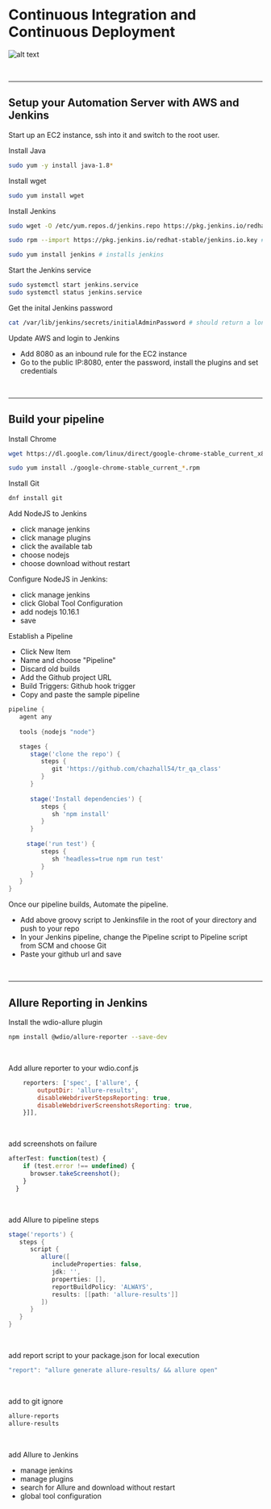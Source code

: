 # Continuous Integration and Continuous Deployment

![alt text](../imgs/Jenkins.jpg "dev team")

<br>

---

## Setup your Automation Server with AWS and Jenkins

Start up an EC2 instance, ssh into it and switch to the root user.

Install Java

``` bash
sudo yum -y install java-1.8*
```

Install wget
``` bash
sudo yum install wget
```

Install Jenkins
``` bash
sudo wget -O /etc/yum.repos.d/jenkins.repo https://pkg.jenkins.io/redhat-stable/jenkins.repo # downloads the repo

sudo rpm --import https://pkg.jenkins.io/redhat-stable/jenkins.io.key # imports the repo's public key

sudo yum install jenkins # installs jenkins
```

Start the Jenkins service
``` bash
sudo systemctl start jenkins.service
sudo systemctl status jenkins.service
```

Get the inital Jenkins password
``` bash
cat /var/lib/jenkins/secrets/initialAdminPassword # should return a long string
```

Update AWS and login to Jenkins
- Add 8080 as an inbound rule for the EC2 instance
- Go to the public IP:8080, enter the password, install the plugins and set credentials

<br>

---
## Build your pipeline

Install Chrome 
``` bash
wget https://dl.google.com/linux/direct/google-chrome-stable_current_x86_64.rpm

sudo yum install ./google-chrome-stable_current_*.rpm
```

Install Git
``` bash
dnf install git
```

Add NodeJS to Jenkins
- click manage jenkins 
- click manage plugins
- click the available tab
- choose nodejs
- choose download without restart

Configure NodeJS in Jenkins: 
- click manage jenkins 
- click Global Tool Configuration 
- add nodejs 10.16.1
- save

Establish a Pipeline
- Click New Item
- Name and choose "Pipeline"
- Discard old builds
- Add the Github project URL
- Build Triggers: Github hook trigger
- Copy and paste the sample pipeline

``` groovy
pipeline {
   agent any
   
   tools {nodejs "node"}

   stages {
      stage('clone the repo') {
         steps {
            git 'https://github.com/chazhall54/tr_qa_class'
         }
      }
      
      stage('Install dependencies') {
         steps {
            sh 'npm install'
         }
      }
      
     stage('run test') {
         steps {
            sh 'headless=true npm run test'
         }
      }
   }
}


```

Once our pipeline builds, Automate the pipeline. 
- Add above groovy script to Jenkinsfile in the root of your directory and push to your repo
- In your Jenkins pipeline, change the Pipeline script to Pipeline script from SCM and choose Git
- Paste your github url and save

<br>

---

## Allure Reporting in Jenkins

Install the wdio-allure plugin
``` bash
npm install @wdio/allure-reporter --save-dev
```
<br>

Add allure reporter to your wdio.conf.js
``` javascript
    reporters: ['spec', ['allure', {
        outputDir: 'allure-results',
        disableWebdriverStepsReporting: true,
        disableWebdriverScreenshotsReporting: true,
    }]],
```

<br>


add screenshots on failure
``` javascript
afterTest: function(test) {
    if (test.error !== undefined) {
      browser.takeScreenshot();
    }
  }
```

<br>


add Allure to pipeline steps
``` groovy
stage('reports') {
   steps {
      script {
         allure([
            includeProperties: false,
            jdk: '',
            properties: [],
            reportBuildPolicy: 'ALWAYS',
            results: [[path: 'allure-results']]
         ])
      }
   }
}
```

<br>


add report script to your package.json for local execution
``` javascript
"report": "allure generate allure-results/ && allure open"
```

<br>


add to git ignore
``` bash
allure-reports
allure-results
```

<br>


add Allure to Jenkins
- manage jenkins
- manage plugins
- search for Allure and download without restart
- global tool configuration

